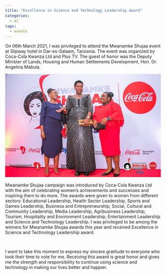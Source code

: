 ```yaml
---
title: "Excellence in Science and Technology Leadership Award"
categories:
  - ml
tags:
  - events
---
```

On 06th March 2021, I was privileged to attend the Mwanamke Shujaa event at Slipway hotel in Dar-es-Salaam, Tanzania. The event was organized by Coca-Cola Kwanza Ltd and Plus TV. The guest of honor was the Deputy Minister of Lands, Housing and Human Settlements Development, Hon. Dr. Angelina Mabula. 

<img src="/assets/images/naibu.png" class="align-center" alt="">  

Mwanamke Shujaa campaign was introduced by Coca-Cola Kwanza Ltd with the aim of celebrating women’s achievements and successes and inspiring them to do more. The awards were given to women from different sectors: Educational Leadership, Health Sector Leadership, Sports and Games Leadership, Business and Entrepreneurship, Social, Cultural and Community Leadership, Media Leadership, Agribusiness Leadership, Tourism, Hospitality and Environment Leadership, Entertainment Leadership and Science and Technology Leadership. I was privileged to be among the winners for Mwanamke Shujaa awards this year and received Excellence in Science and Technology Leadership award. 

<img src="/assets/images/nominees.jpeg" class="align-center" alt="">  

I want to take this moment to express my sincere gratitude to everyone who took their time to vote for me. Receiving this award is great honor and gives me the strength and responsibility to continue using science and technology in making our lives better and happier.
 
